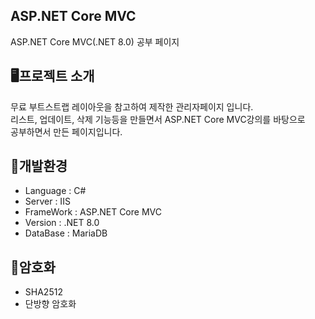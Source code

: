 ## ASP.NET Core MVC 
ASP.NET Core MVC(.NET 8.0) 공부 페이지

<h2>🖥프로젝트 소개</h2>
무료 부트스트랩 레이아웃을 참고하여 제작한 관리자페이지 입니다.<br>
리스트, 업데이트, 삭제 기능등을 만들면서 ASP.NET Core MVC강의를 바탕으로 <br>
공부하면서 만든 페이지입니다.

<h2>💾개발환경</h2>
<ul>
  <li>Language : C# </li>
  <li>Server : IIS </li>
  <li>FrameWork : ASP.NET Core MVC </li>
  <li>Version : .NET 8.0 </li>
  <li>DataBase : MariaDB</li>
</ul>

<h2>🔐암호화</h2>
<ul>
  <li>SHA2512</li>
  <li>단방향 암호화</li>
</ul>
